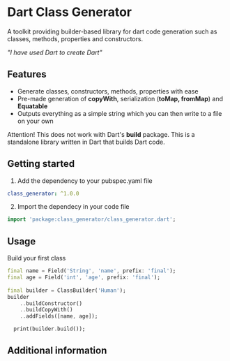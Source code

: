 # Dart Class Generator

A toolkit providing builder-based library for dart code generation such as classes, methods, properties and constructors.

*"I have used Dart to create Dart"*

## Features

- Generate classes, constructors, methods, properties with ease
- Pre-made generation of **copyWith**, serialization (**toMap, fromMap**) and **Equatable**
- Outputs everything as a simple string which you can then write to a file on your own

Attention! This does not work with Dart's **build** package. This is a standalone library written in Dart that builds Dart code.

## Getting started

1. Add the dependency to your pubspec.yaml file
```yaml
class_generator: ^1.0.0
```

2. Import the dependecy in your code file
```dart
import 'package:class_generator/class_generator.dart';
```

## Usage

Build your first class
```dart
final name = Field('String', 'name', prefix: 'final');
final age = Field('int', 'age', prefix: 'final');
  
final builder = ClassBuilder('Human');
builder
    ..buildConstructor()
    ..buildCopyWith()
    ..addFields([name, age]);

  print(builder.build());
```

## Additional information